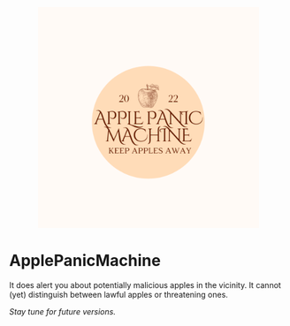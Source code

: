 
<p align="center">
<img width="400" height="400" src="/datos/APMLogo.png">
</p>  


# ApplePanicMachine


It does alert you about potentially malicious apples in the vicinity. It cannot (yet) distinguish between lawful apples or threatening ones. 

_Stay tune for future versions._
